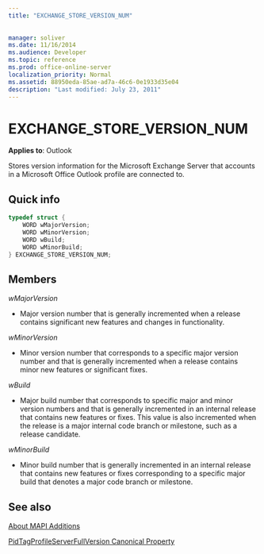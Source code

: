 ```yaml
---
title: "EXCHANGE_STORE_VERSION_NUM"
 
 
manager: soliver
ms.date: 11/16/2014
ms.audience: Developer
ms.topic: reference
ms.prod: office-online-server
localization_priority: Normal
ms.assetid: 88950eda-85ae-ad7a-46c6-0e1933d35e04
description: "Last modified: July 23, 2011"
---
```


# EXCHANGE_STORE_VERSION_NUM

  
  
**Applies to**: Outlook 
  
Stores version information for the Microsoft Exchange Server that accounts in a Microsoft Office Outlook profile are connected to.
  
## Quick info

```cpp
typedef struct { 
    WORD wMajorVersion; 
    WORD wMinorVersion; 
    WORD wBuild; 
    WORD wMinorBuild; 
} EXCHANGE_STORE_VERSION_NUM; 

```

## Members

 _wMajorVersion_
  
- Major version number that is generally incremented when a release contains significant new features and changes in functionality.
    
 _wMinorVersion_
  
- Minor version number that corresponds to a specific major version number and that is generally incremented when a release contains minor new features or significant fixes.
    
 _wBuild_
  
- Major build number that corresponds to specific major and minor version numbers and that is generally incremented in an internal release that contains new features or fixes. This value is also incremented when the release is a major internal code branch or milestone, such as a release candidate.
    
 _wMinorBuild_
  
- Minor build number that is generally incremented in an internal release that contains new features or fixes corresponding to a specific major build that denotes a major code branch or milestone.
    
## See also



[About MAPI Additions](about-mapi-additions.md)
  
[PidTagProfileServerFullVersion Canonical Property](pidtagprofileserverfullversion-canonical-property.md)

